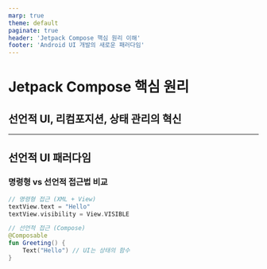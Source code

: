```yaml
---
marp: true
theme: default
paginate: true
header: 'Jetpack Compose 핵심 원리 이해'
footer: 'Android UI 개발의 새로운 패러다임'
---
```


# Jetpack Compose 핵심 원리
## 선언적 UI, 리컴포지션, 상태 관리의 혁신

---

## 선언적 UI 패러다임
### 명령형 vs 선언적 접근법 비교

```kotlin
// 명령형 접근 (XML + View)
textView.text = "Hello"
textView.visibility = View.VISIBLE

// 선언적 접근 (Compose)
@Composable
fun Greeting() {
    Text("Hello") // UI는 상태의 함수
}
